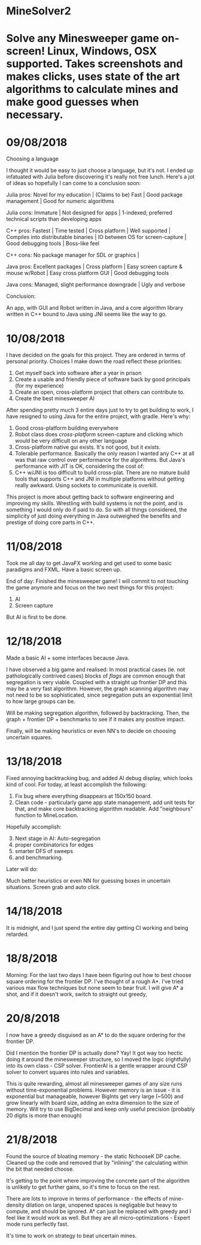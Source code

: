 # MineSolver2

Solve any Minesweeper game on-screen! Linux, Windows, OSX supported. Takes screenshots and makes clicks, uses state of the art algorithms to calculate mines and make good guesses when necessary.
===============================

09/08/2018
===============================

Choosing a language

I thought it would be easy to just choose a language, but it's not. I ended up infatuated with Julia before discovering it's really not free lunch. Here's a jot of ideas so hopefully I can come to a conclusion soon:

Julia pros: Novel for my education | (Claims to be) Fast | Good package management | Good for numeric algorithms 

Julia cons: Immature | Not designed for apps | 1-indexed; preferred technical scripts than developing apps

C++ pros: Fastest | Time tested | Cross platform | Well supported | Compiles into distributable binaries | IO between OS for screen-capture | Good debugging tools | Boss-like feel 

C++ cons: No package manager for SDL or graphics | 

Java pros: Excellent packages | Cross platform | Easy screen capture & mouse w/Robot | Easy cross platform GUI | Good debugging tools

Java cons: Managed, slight performance downgrade | Ugly and verbose

Conclusion:

An app, with GUI and Robot written in Java, and a core algorithm library written in C++ bound to Java using JNI seems like the way to go.

10/08/2018
===============================

I have decided on the goals for this project. They are ordered in terms of personal priority. Choices I make down the road reflect these priorities:

1. Get myself back into software after a year in prison
2. Create a usable and friendly piece of software back by good principals (for my experience)
3. Create an open, cross-platform project that others can contribute to.
4. Create the best minesweeper AI

After spending pretty much 3 entire days just to try to get building to work, I have resigned to using Java for the entire project, with gradle. Here's why:

1. Good cross-platform building everywhere
2. Robot class does *cross-platform* screen-capture and clicking which would be very difficult on any other language
3. Cross-platform native gui exists. It's not good, but it *exists*.
4. Tolerable performance. Basically the only reason I wanted any C++ at all was that raw control over performance for the algorithms. But Java's performance with JIT is OK, considering the cost of:
5. C++ w/JNI is too difficult to build cross-plat. There are no mature build tools that supports C++ and JNI in multiple platforms without getting really awkward. Using sockets to communicate is overkill. 

This project is more about getting back to software engineering and improving my skills. Wrestling with build systems is not the point, and is something I would only do if paid to do. So with all things considered, the simplicity of just doing everything in Java outweighed the benefits and prestige of doing core parts in C++.

11/08/2018
=================================

Took me all day to get JavaFX working and get used to some basic paradigms and FXML. Have a basic screen up.

End of day:
Finished the minesweeper game! I will commit to not touching the game anymore and focus on the two next things for this project:

1. AI
2. Screen capture

But AI is first to be done.

12/18/2018
==================================

Made a basic AI + some interfaces because Java.

I have observed a big game and realised:
In most practical cases (ie. not pathologically contrived cases) blocks of *flags* are common enough that segregation is very viable. Coupled with a straight up frontier DP and this may be a very fast algorithm. However, the graph scanning algorithm may not need to be so sophisticated, since segregation puts an exponential limit to how large groups can be.

Will be making segregation algorithm, followed by backtracking. Then, the graph + frontier DP + benchmarks to see if it makes any positive impact.

Finally, will be making heuristics or even NN's to decide on choosing uncertain squares.

13/18/2018
=================================

Fixed annoying backtracking bug, and added AI debug display, which looks kind of cool. For today, at least accomplish the following:

1. Fix bug where everything disappears at 150x150 board.
2. Clean code - particularly game app state management, add unit tests for that, and make core backtracking algorithm readable. Add "neighbours" function to MineLocation.

Hopefully accomplish:

3. Next stage in AI: Auto-segregation
4. proper combinatorics for edges
5. smarter DFS of sweeps
6. and benchmarking.

Later will do:

Much better heuristics or even NN for guessing boxes in uncertain situations.
Screen grab and auto click.

14/18/2018
============================================

It is midnight, and I just spend the entire day getting CI working and being retarded.

18/8/2018
====================================

Morning: For the last two days I have been figuring out how to best choose square ordering for the frontier DP. I've thought of a rough A\*. I've tried various max flow techniques but none seem to bear fruit. I will give A\* a shot, and if it doesn't work, switch to straight out greedy,

20/8/2018
========================================

I now have a greedy disguised as an A\* to do the square ordering for the frontier DP.

Did I mention the frontier DP is actually done? Yay! It got way too hectic doing it around the minesweeper structure, so I moved the logic (rightfully) into its own class - CSP solver. FrontierAI is a gentle wrapper around CSP solver to convert squares into rules and variables.

This is quite rewarding, almost all minesweeper games of any size runs without time-exponential problems. However memory is an issue - it is exponential but manageable, however BigInts get very large (~500) and grow linearly with board size, adding an extra dimension to the size of memory. Will try to use BigDecimal and keep only useful precision (probably 20 digits is more than enough)

21/8/2018
==========================================

Found the source of bloating memory - the static NchooseK DP cache. Cleaned up the code and removed that by "inlining" the calculating within the bit that needed choose.

It's getting to the point where improving the concrete part of the algorithm is unlikely to get further gains, so it's time to focus on the rest.

There are lots to improve in terms of performance - the effects of mine-density dilation on large, unopened spaces is negligable but heavy to compute, and should be ignored. A\* can just be replaced with greedy and I feel like it would work as well. But they are all micro-optimizations - Expert mode runs perfectly fast.

It's time to work on strategy to beat uncertain mines.
